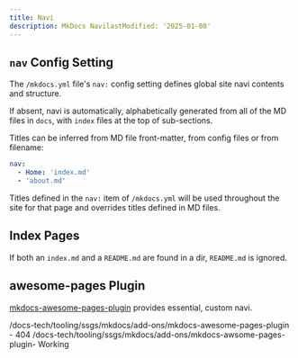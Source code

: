 ```yaml
---
title: Navi
description: MkDocs NavilastModified: '2025-01-08'
---
```


## `nav` Config Setting

The `/mkdocs.yml` file's `nav:` config setting defines global site navi contents and structure.

If absent, navi is automatically, alphabetically generated from all of the MD files in `docs`, with `index` files at the top of sub-sections.

Titles can be inferred from MD file front-matter, from config files or from filename:

```yml
nav:
  - Home: 'index.md'
  - 'about.md'
```

Titles defined in the `nav:` item of  `/mkdocs.yml` will be used throughout the site for that page and overrides titles defined in MD files.

## Index Pages

If both an `index.md` and a `README.md` are found in a dir, `README.md` is ignored.

## awesome-pages Plugin

[mkdocs-awesome-pages-plugin](/docs-tech/tooling/ssgs/mkdocs/add-ons/mkdocs-awesome-pages-plugin) provides essential, custom navi.


/docs-tech/tooling/ssgs/mkdocs/add-ons/mkdocs-awesome-pages-plugin - 404
/docs-tech/tooling/ssgs/mkdocs/add-ons/mkdocs-awsome-pages-plugin- Working
